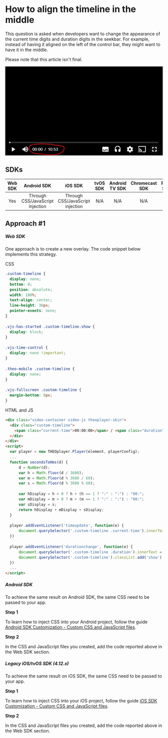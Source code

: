 # How to align the timeline in the middle

This question is asked when developers want to change the appearance of the current time digits and duration digits in the seekbar. For example, instead of having it aligned on the left of the control bar, they might want to have it in the middle.

Please note that this article isn't final.

![Align timeline middle](../../../../theoplayer/assets/img/align-timeline-middle.png "Align timeline middle")

## SDKs

| Web SDK |           Android SDK            |             iOS SDK              | tvOS SDK | Android TV SDK | Chromecast SDK | Roku SDK |
| :-----: | :------------------------------: | :------------------------------: | :------: | :------------: | :------------: | :------: |
|   Yes   | Through CSS/JavaScript injection | Through CSS/JavaScript injection |   N/A    |      N/A       |      N/A       |   N/A    |

## Approach #1

##### Web SDK

One approach is to create a new overlay. The code snippet below implements this strategy.

CSS

```css
.custom-timeline {
  display: none;
  bottom: 0;
  position: absolute;
  width: 100%;
  text-align: center;
  line-height: 36px;
  pointer-events: none;
}

.vjs-has-started .custom-timeline.show {
  display: block;
}

.vjs-time-control {
  display: none !important;
}

.theo-mobile .custom-timeline {
  display: none;
}

.vjs-fullscreen .custom-timeline {
  margin-bottom: 8px;
}
```

HTML and JS

```html
<div class="video-container video-js theoplayer-skin">
  <div class="custom-timeline">
    <span class="current-time">00:00:00</span> / <span class="duration"></span>
  </div>
</div>
<script>
  var player = new THEOplayer.Player(element, playerConfig);
  ...
  function secondsToHms(d) {
      d = Number(d);
      var h = Math.floor(d / 3600);
      var m = Math.floor(d % 3600 / 60);
      var s = Math.floor(d % 3600 % 60);

      var hDisplay = h > 0 ? h + (h == 1 ? ":" : ":") : "00:";
      var mDisplay = m > 0 ? m + (m == 1 ? ":" : ":") : "00:";
      var sDisplay = s;
      return hDisplay + mDisplay + sDisplay;
  }

  player.addEventListener('timeupdate', function(e) {
      document.querySelector('.custom-timeline .current-time').innerText = secondsToHms(Math.floor(e.currentTime));
  })

  player.addEventListener('durationchange', function(e) {
      document.querySelector('.custom-timeline .duration').innerText = secondsToHms(Math.floor(e.duration));
      document.querySelector('.custom-timeline').classList.add('show');
  })
  ...
</script>
```

##### Android SDK

To achieve the same result on Android SDK, the same CSS need to be passed to your app.

**Step 1**

To learn how to inject CSS into your Android project, follow the guide [Android SDK Customization - Custom CSS and JavaScript files](../../faq/01-how-to-add-css-or-javascript-files-to-android-ios.md).

**Step 2**

In the CSS and JavaScript files you created, add the code reported above in the Web SDK section.

##### Legacy iOS/tvOS SDK (4.12.x)

To achieve the same result on iOS SDK, the same CSS need to be passed to your app.

**Step 1**

To learn how to inject CSS into your iOS project, follow the guide [iOS SDK Customization - Custom CSS and JavaScript files](../../faq/01-how-to-add-css-or-javascript-files-to-android-ios.md).

**Step 2**

In the CSS and JavaScript files you created, add the code reported above in the Web SDK section.

